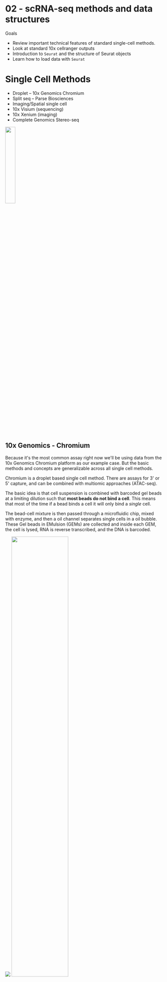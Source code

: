 # 02 - scRNA-seq methods and data structures

Goals
- Review important technical features of standard single-cell methods.
- Look at standard 10x cellranger outputs
- Introduction to `Seurat` and the structure of Seurat objects
- Learn how to load data with `Seurat`

# Single Cell Methods

- Droplet – 10x Genomics Chromium
- Split seq – Parse Biosciences
- Imaging/Spatial single cell 
- 10x Visium (sequencing) 
- 10x Xenium (imaging)
- Complete Genomics Stereo-seq

<img src="https://www.completegenomics.com/media/cell-stereo-seq-complete-genomics.webp" width = '25%'> 

## 10x Genomics - Chromium

Because it's the most common assay right now we'll be using data from the 10x Genomics Chromium platform as our example case. 
But the basic methods and concepts are generalizable across all single cell methods. 

Chromium is a droplet based single cell method. There are assays for 3' or 5' capture, and can be combined with multiomic approaches (ATAC-seq).

The basic idea is that cell suspension is combined with barcoded gel beads at a limiting dilution such that **most beads do not bind a cell**. This means that most of the time if a bead binds a cell it will only bind a *single* cell.

The bead-cell mixture is then passed through a microfluidic chip, mixed with enzyme, and then a oil channel 
separates single cells in a oil bubble. 
These Gel beads in EMulsion (GEMs) are collected and inside each GEM, the cell is lysed, RNA is reverse transcribed, and the DNA is barcoded. 

<img src="https://cdn.10xgenomics.com/image/upload/f_auto,q_auto,dpr_2.0,w_1200/v1723751588/products/Chromium/chromium-partitioning-library-prep.png">

<img src="https://cores.research.asu.edu/sites/default/files/inline-images/10X-reaction%20vesicle.png" width="60%">

---
The technical features of this technology have important impacts on how we analzye and interpret the data. 

#### 1. Empty droplets
There will be many empty droplets that do not capture a cell. But because there is often contaminating free RNA in the suspension these "empty" droplets will have RNA and need to be computationally filtered out.  

#### 2. Multiplets
Beads can bind more than one cell.
A single bead could have a Tcell and a Macrophage  and consequently be a "single cell" in the data. These "doublets" or "multiplets" have to be filtered out.

#### 3. Dead cells
Some cells will be dead/dying and undergoing apoptosis. These have to be filtered out.

#### 4. Low mRNA capture efficiency
There are a number of technical factors of current single cell methods that significantly limit the rate at which mRNA is captured from a cell. 
- small ammount of mRNA per cell
- shallow sequencing depth per cell (~50k)
- inefficient oligo-mRNA binding
- inefficiences in reverse transcriptase reaction
- overall small reaction volume per cell

The newest 10x chemistries (v3) only capture around **20-30%** of mRNA per cell.

A low rate of mRNA capture is the biggest limitation of single cell methods. It means that the output data is very sparse - many genes have 0 counts - and it is difficult to know if this is due to technical "dropout" or a gene is simply not expressed. 

#### 5. High cell to cell variability
In single cell experiments there is a large ammount of cell-to-cell variability in the number or reads and number of genes detected. How to correctly normalize and model variability in single cell data is an active area of study. 

# Single Cell Data

